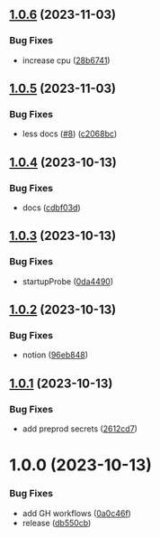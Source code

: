 ## [1.0.6](https://github.com/SocialGouv/ragga/compare/v1.0.5...v1.0.6) (2023-11-03)


### Bug Fixes

* increase cpu ([28b6741](https://github.com/SocialGouv/ragga/commit/28b67415963f253194efb7937a3d377a4a2312ea))

## [1.0.5](https://github.com/SocialGouv/ragga/compare/v1.0.4...v1.0.5) (2023-11-03)


### Bug Fixes

* less docs ([#8](https://github.com/SocialGouv/ragga/issues/8)) ([c2068bc](https://github.com/SocialGouv/ragga/commit/c2068bc9797b371220a9a447afdc74e1bbbf44b1))

## [1.0.4](https://github.com/SocialGouv/ragga/compare/v1.0.3...v1.0.4) (2023-10-13)


### Bug Fixes

* docs ([cdbf03d](https://github.com/SocialGouv/ragga/commit/cdbf03d5f5856cd0d2395323aa1531ade326dce8))

## [1.0.3](https://github.com/SocialGouv/ragga/compare/v1.0.2...v1.0.3) (2023-10-13)


### Bug Fixes

* startupProbe ([0da4490](https://github.com/SocialGouv/ragga/commit/0da4490bc906dff8a0c5ed7fc909dffcbaee76c8))

## [1.0.2](https://github.com/SocialGouv/ragga/compare/v1.0.1...v1.0.2) (2023-10-13)


### Bug Fixes

* notion ([96eb848](https://github.com/SocialGouv/ragga/commit/96eb84839b5b68f55568ba724767cff75562c9cf))

## [1.0.1](https://github.com/SocialGouv/ragga/compare/v1.0.0...v1.0.1) (2023-10-13)


### Bug Fixes

* add preprod secrets ([2612cd7](https://github.com/SocialGouv/ragga/commit/2612cd71051870dcd351c52f9cfab0a49bfb5e22))

# 1.0.0 (2023-10-13)


### Bug Fixes

* add GH workflows ([0a0c46f](https://github.com/SocialGouv/ragga/commit/0a0c46f36d98c1133f9dfefa47582958253f0cd9))
* release ([db550cb](https://github.com/SocialGouv/ragga/commit/db550cb5a98ee157f4f0a283a0d1325dd9a90004))
